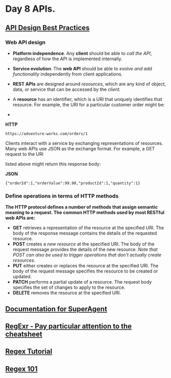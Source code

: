 # Day 8 APIs.


## [API Design Best Practices](https://docs.microsoft.com/en-us/azure/architecture/best-practices/api-design)
### Web API design
- **Platform independence**. Any **client** should be able to *call the API*, regardless of how the API is implemented internally. 
- **Service evolution**. The **web API** should be able to *evolve and add functionality* independently from client applications. 
- **REST APIs** are designed around *resources*, which are any kind of object, data, or service that can be accessed by the *client.*

- A **resource** has an identifier, which is a URI that uniquely identifies that resource. For example, the URI for a particular customer order might be:
- 
**HTTP**

`https://adventure-works.com/orders/1`

Clients interact with a service by exchanging representations of resources. Many web APIs use JSON as the exchange format. For example, a GET request to the URI 

listed above might return this response body:

**JSON**

`{"orderId":1,"orderValue":99.90,"productId":1,"quantity":1}`

### Define operations in terms of HTTP methods

**The HTTP protocol defines a number of methods that assign semantic meaning to a request. The common HTTP methods used by most RESTful web APIs are:**

- **GET** retrieves a representation of the resource at the specified URI. The body of the response message contains the details of the requested resource.
- **POST** creates a *new resource* at the specified URI. The body of the request message provides the details of the new resource. *Note that POST can also be used to trigger operations that don't actually create resources.*
- **PUT** either creates or replaces the resource at the specified URI. The body of the request message specifies the resource to be created or updated.
- **PATCH** performs a partial update of a resource. The request body specifies the set of changes to apply to the resource.
- **DELETE** removes the resource at the specified URI.

## [Documentation for SuperAgent](https://visionmedia.github.io/superagent/)
## [RegExr - Pay particular attention to the cheatsheet](https://regexr.com/)
## [Regex Tutorial](https://medium.com/factory-mind/regex-tutorial-a-simple-cheatsheet-by-examples-649dc1c3f285)
## [Regex 101](https://regex101.com/)
